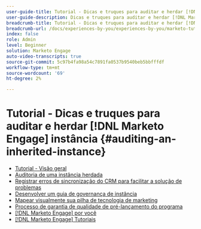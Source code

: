 ```yaml
---
user-guide-title: Tutorial - Dicas e truques para auditar e herdar [!DNL Marketo Engage] instância
user-guide-description: Dicas e truques para auditar e herdar [!DNL Marketo Engage] instância
breadcrumb-title: Tutorial - Dicas e truques para auditar e herdar [!DNL Marketo Engage] instância
breadcrumb-url: /docs/experiences-by-you/experiences-by-you/marketo-tutorial-inherited-instance/overview.html
index: false
role: Admin
level: Beginner
solution: Marketo Engage
auto-video-transcripts: true
source-git-commit: 5c97b4fa98a54c7891fa0537b9540beb5bbfffdf
workflow-type: tm+mt
source-wordcount: '69'
ht-degree: 2%

---
```



# Tutorial - Dicas e truques para auditar e herdar [!DNL Marketo Engage] instância {#auditing-an-inherited-instance}

+ [Tutorial - Visão geral](/help/marketo-tutorial-inherited-instance/overview.md)
+ [Auditoria de uma instância herdada](/help/marketo-tutorial-inherited-instance/audit-an-inherted-instance.md)
+ [Registrar erros de sincronização do CRM para facilitar a solução de problemas](/help/marketo-tutorial-inherited-instance/log-crm-sync-errors-for-easy-troubleshooting.md)
+ [Desenvolver um guia de governança de instância](/help/marketo-tutorial-inherited-instance/develop-an-instance-governance-guide.md)
+ [Mapear visualmente sua pilha de tecnologia de marketing](/help/marketo-tutorial-inherited-instance/create-a-visual-data-flow-diagram.md)
+ [Processo de garantia de qualidade de pré-lançamento do programa](/help/marketo-tutorial-inherited-instance/essential-program-pre-launch-qa.md)
+ [[!DNL Marketo Engage] por você](/https://experienceleague.adobe.com/en/docs/experiences-by-you/experiences-by-you/marketo-engage/overview)
+ [[!DNL Marketo Engage] Tutoriais](https://experienceleague.adobe.com/docs/marketo-learn/tutorials/overview.html?lang=pt-BR)


